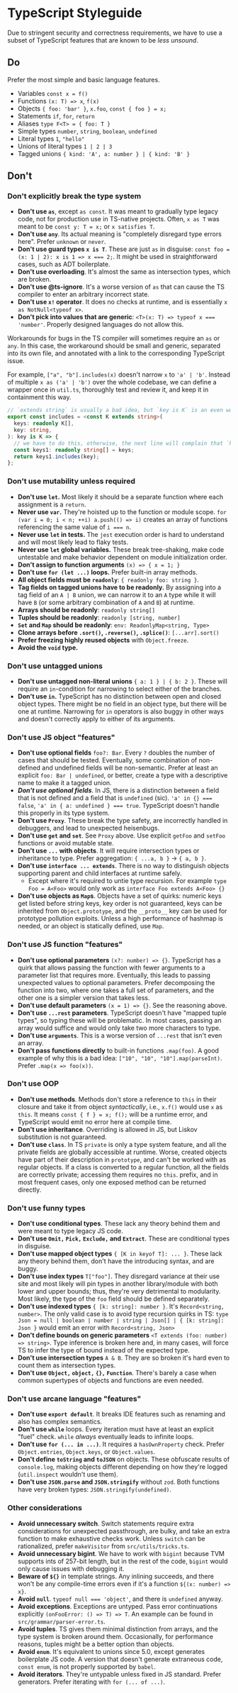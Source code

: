 # TypeScript Styleguide

Due to stringent security and correctness requirements, we have to use a subset of TypeScript features that are known to be _less unsound_.

## Do

Prefer the most simple and basic language features.

- Variables `const x = f()`
- Functions `(x: T) => x`, `f(x)`
- Objects `{ foo: 'bar' }`, `x.foo`, `const { foo } = x;`
- Statements `if`, `for`, `return`
- Aliases `type F<T> = { foo: T }`
- Simple types `number`, `string`, `boolean`, `undefined`
- Literal types `1`, `"hello"`
- Unions of literal types `1 | 2 | 3`
- Tagged unions `{ kind: 'A', a: number } | { kind: 'B' }`

## Don't

### Don't explicitly break the type system

- **Don't use `as`**, except `as const`. It was meant to gradually type legacy code, not for production use in TS-native projects. Often, `x as T` was meant to be `const y: T = x;` or `x satisfies T`.
- **Don't use `any`**. Its actual meaning is "completely disregard type errors here". Prefer `unknown` or `never`.
- **Don't use guard types `x is T`**. These are just `as` in disguise: `const foo = (x: 1 | 2): x is 1 => x === 2;`. It might be used in straightforward cases, such as ADT boilerplate.
- **Don't use overloading**. It's almost the same as intersection types, which are broken.
- **Don't use @ts-ignore**. It's a worse version of `as` that can cause the TS compiler to enter an arbitrary incorrect state.
- **Don't use `x!` operator**. It does no checks at runtime, and is essentially `x as NotNull<typeof x>`.
- **Don't pick into values that are generic**: `<T>(x: T) => typeof x === 'number'`. Properly designed languages do not allow this.

Workarounds for bugs in the TS compiler will sometimes require an `as` or `any`. In this case, the workaround should be small and generic, separated into its own file, and annotated with a link to the corresponding TypeScript issue.

For example, `["a", "b"].includes(x)` doesn't narrow `x` to `'a' | 'b'`. Instead of multiple `x as ('a' | 'b')` over the whole codebase, we can define a wrapper once in `util.ts`, thoroughly test and review it, and keep it in containment this way.

```typescript
// `extends string` is usually a bad idea, but `key is K` is an even worse idea
export const includes = <const K extends string>(
  keys: readonly K[],
  key: string,
): key is K => {
  // we have to do this, otherwise, the next line will complain that `key` isn't `K`
  const keys1: readonly string[] = keys;
  return keys1.includes(key);
};
```

### Don't use mutability unless required

- **Don't use `let`.** Most likely it should be a separate function where each assignment is a `return`.
- **Never use `var`.** They're hoisted up to the function or module scope. `for (var i = 0; i < n; ++i) a.push(() => i)` creates an array of functions referencing the same value of `i === n`.
- **Never use `let` in tests.** The `jest` execution order is hard to understand and will most likely lead to flaky tests.
- **Never use `let` global variables.** These break tree-shaking, make code untestable and make behavior dependent on module initialization order.
- **Don't assign to function arguments** `(x) => { x = 1; }`
- **Don't use `for (let ...)` loops.** Prefer built-in array methods.
- **All object fields must be `readonly`**: `{ readonly foo: string }`.
- **Tag fields on tagged unions have to be readonly.** By assigning into a tag field of an `A | B` union, we can narrow it to an `A` type while it will have `B` (or some arbitrary combination of `A` and `B`) at runtime.
- **Arrays should be readonly**: `readonly string[]`
- **Tuples should be readonly**: `readonly [string, number]`
- **`Set` and `Map` should be readonly**: `env: ReadonlyMap<string, Type>`
- **Clone arrays before `.sort()`, `.reverse()`, `.splice()`**: `[...arr].sort()`
- **Prefer freezing highly reused objects** with `Object.freeze`.
- **Avoid the `void` type.**

### Don't use untagged unions

- **Don't use untagged non-literal unions** `{ a: 1 } | { b: 2 }`. These will require an `in`-condition for narrowing to select either of the branches.
- **Don't use `in`.** TypeScript has no distinction between open and closed object types. There might be no field in an object type, but there will be one at runtime. Narrowing for `in` operators is also buggy in other ways and doesn't correctly apply to either of its arguments.

### Don't use JS object "features"

- **Don't use optional fields** `foo?: Bar`. Every `?` doubles the number of cases that should be tested. Eventually, some combination of non-defined and undefined fields will be non-semantic. Prefer at least an explicit `foo: Bar | undefined`, or better, create a type with a descriptive name to make it a tagged union.
- _**Don't use optional fields**_. In JS, there is a distinction between a field that is not defined and a field that is `undefined` (sic). `'a' in {} === false`, `'a' in { a: undefined } === true`. TypeScript doesn't handle this properly in its type system.
- **Don't use `Proxy`**. These break the type safety, are incorrectly handled in debuggers, and lead to unexpected heisenbugs.
- **Don't use `get` and `set`**. See `Proxy` above. Use explicit `getFoo` and `setFoo` functions or avoid mutable state.
- **Don't use `...` with objects**. It will require intersection types or inheritance to type. Prefer aggregation: `{ ...a, b }` → `{ a, b }`.
- **Don't use `interface ... extends`**. There is no way to distinguish objects supporting parent and child interfaces at runtime safely.
  - Except where it's required to untie type recursion. For example `type Foo = A<Foo>` would only work as `interface Foo extends A<Foo> {}`
- **Don't use objects as `Map`s**. Objects have a set of quirks: numeric keys get listed before string keys, key order is not guaranteed, keys can be inherited from `Object.prototype`, and the `__proto__` key can be used for prototype pollution exploits. Unless a high performance of hashmap is needed, or an object is statically defined, use `Map`.

### Don't use JS function "features"

- **Don't use optional parameters** `(x?: number) => {}`. TypeScript has a quirk that allows passing the function with fewer arguments to a parameter list that requires more. Eventually, this leads to passing unexpected values to optional parameters. Prefer decomposing the function into two, where one takes a full set of parameters, and the other one is a simpler version that takes less.
- **Don't use default parameters** `(x = 1) => {}`. See the reasoning above.
- **Don't use `...rest` parameters**. TypeScript doesn't have "mapped tuple types", so typing these will be problematic. In most cases, passing an array would suffice and would only take two more characters to type.
- **Don't use `arguments`**. This is a worse version of `...rest` that isn't even an array.
- **Don't pass functions directly** to built-in functions `.map(foo)`. A good example of why this is a bad idea: `["10", "10", "10"].map(parseInt)`. Prefer `.map(x => foo(x))`.

### Don't use OOP

- **Don't use methods**. Methods don't store a reference to `this` in their closure and take it from object _syntactically_, i.e., `x.f()` would use `x` as `this`. It means `const { f } = x; f();` will be a runtime error, and TypeScript would emit no error here at compile time.
- **Don't use inheritance**. Overriding is allowed in JS, but Liskov substitution is not guaranteed.
- **Don't use `class`**. In TS `private` is only a type system feature, and all the private fields are globally accessible at runtime. Worse, created objects have part of their description in `prototype`, and can't be worked with as regular objects. If a class is converted to a regular function, all the fields are correctly private; accessing them requires no `this`. prefix, and in most frequent cases, only one exposed method can be returned directly.

### Don't use funny types

- **Don't use conditional types**. These lack any theory behind them and were meant to type legacy JS code.
- **Don't use `Omit,` `Pick,` `Exclude,` and `Extract`**. These are conditional types in disguise.
- **Don't use mapped object types** `{ [K in keyof T]: ... }`. These lack any theory behind them, don't have the introducing syntax, and are buggy.
- **Don't use index types** `T["foo"]`. They disregard variance at their use site and most likely will pin types in another library/module with both lower and upper bounds; thus, they're very detrimental to modularity. Most likely, the type of the `foo` field should be defined separately.
- **Don't use indexed types** `{ [k: string]: number }`. It's `Record<string, number>`. The only valid case is to avoid type recursion quirks in TS: `type Json = null | boolean | number | string | Json[] | { [k: string]: Json }` would emit an error with `Record<string, Json>`
- **Don't define bounds on generic parameters** `<T extends (foo: number) => string>`. Type inference is broken here and, in many cases, will force TS to infer the type of bound instead of the expected type.
- **Don't use intersection types** `A & B`. They are so broken it's hard even to count them as intersection types.
- **Don't use `Object,` `object,` `{},` `Function`**. There's barely a case when common supertypes of objects and functions are even needed.

### Don't use arcane language "features"

- **Don't use `export default`**. It breaks IDE features such as renaming and also has complex semantics.
- **Don't use `while`** loops. Every iteration must have at least an explicit "fuel" check. `while` _always_ eventually leads to infinite loops.
- **Don't use `for (... in ...)`**. It requires a `hasOwnProperty` check. Prefer `Object.entries`, `Object.keys`, or `Object.values`.
- **Don't define `toString` and `toJSON`** on objects. These obfuscate results of `console.log`, making objects different depending on how they're logged (`util.inspect` wouldn't use them).
- **Don't use `JSON.parse` and `JSON.stringify`** without `zod`. Both functions have very broken types: `JSON.stringify(undefined)`.

### Other considerations

- **Avoid unnecessary switch**. Switch statements require extra considerations for unexpected passthrough, are bulky, and take an extra function to make exhaustive checks work. Unless `switch` can be rationalized, prefer `makeVisitor` from `src/utils/tricks.ts`.
- **Avoid unnecessary bigint**. We have to work with `bigint` because TVM supports ints of 257-bit length, but in the rest of the code, `bigint` would only cause issues with debugging it.
- **Beware of `${}`** in template strings. Any inlining succeeds, and there won't be any compile-time errors even if it's a function `${(x: number) => x}`.
- **Avoid `null`**. `typeof null === 'object'`, and there is `undefined` anyway.
- **Avoid exceptions**. Exceptions are untyped. Pass error continuations explicitly `(onFooError: () => T) => T`. An example can be found in `src/grammar/parser-error.ts`.
- **Avoid tuples**. TS gives them minimal distinction from arrays, and the type system is broken around them. Occasionally, for performance reasons, tuples might be a better option than objects.
- **Avoid `enum`**. It's equivalent to unions since 5.0, except generates boilerplate JS code. A version that doesn't generate extraneous code, `const enum`, is not properly supported by `babel`.
- **Avoid iterators**. They're untypable unless fixed in JS standard. Prefer generators. Prefer iterating with `for (... of ...)`.
